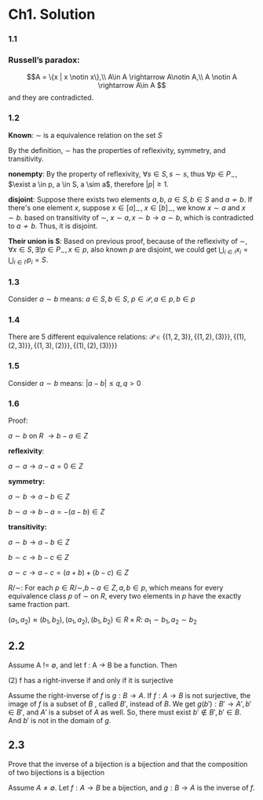 # Ch1. Solution

### 1.1

### Russell’s paradox:

$$A = \{x | x \notin x\},\\
A\in A \rightarrow A\notin A,\\ 
A \notin A \rightarrow A\in A $$
and they are contradicted.

### 1.2

**Known**: $\sim$ is a equivalence relation on the set $S$ 

By the definition, $\sim$ has the properties of reflexivity, symmetry, and transitivity.

**nonempty**: By the property of reflexivity, $\forall s \in S, s \sim s$, thus $\forall p \in P_{\sim}$, $\exist a \in p, a \in S, a \sim a$, therefore $|p| \ge 1$.

**disjoint**: Suppose there exists two elements $a,b,\ a \in S, b \in S$ and $a \nsim b$. 
If there's one element $x$, suppose $x \in [a]_{\sim},\ x \in [b]_{\sim}$, we know $x\sim a$ and $x\sim b$. 
based on transitivity of $\sim$, $x\sim a, x\sim b \rightarrow a \sim b$, which is contradicted to $a \nsim b$. Thus, it is disjoint.

**Their union is S**: Based on previous proof, because of the reflexivity of $\sim$, $\forall x \in S, \exists! p \in P_{\sim}, x \in p$, also known $p$ are disjoint, we could get $\bigcup_{i \in I}x_i = \bigcup_{i \in I'}p_i = S$.

### 1.3

Consider $a \sim b$ means: $a \in S, b \in S$,  $p \in \mathscr{P}, a \in p, b \in p$  

### 1.4

There are 5 different equivalence relations:  $\mathscr{P} \in \{(1, 2, 3)\}, \{(1, 2), (3)\}\}, \{(1 ), (2, 3)\}\} ,\{(1,3), (2)\}\}, \{(1),(2), (3)\}\} \}$

### 1.5

Consider $a \sim b$ means:  $|a - b| \le q, q>0$

### 1.6

Proof:

$a \sim b$ on $R$ $\rightarrow b-a \in Z$

**reflexivity**:

$a \sim a \rightarrow a - a = 0 \in Z$

**symmetry:** 

$a \sim b \rightarrow a - b \in Z$ 

$b \sim a \rightarrow b - a = -(a-b) \in Z$ 

**transitivity:**

$a \sim b \rightarrow a - b \in Z$ 

$b \sim c \rightarrow b - c \in Z$ 

$a \sim c \rightarrow a - c = (a + b) + (b-c) \in Z$ 



$R / ∼$:  For each $p \in R/\sim, b - a \in Z, a, b \in p$, which means for every equivalence class $p$  of $\sim$ on $R$, every two elements in $p$ have the exactly same fraction part.

$(a_1, a_2)≈(b_1, b_2), (a_1, a_2),(b_1, b_2) \in R × R$:  $a_1 \sim b_1, a_2 \sim b_2$



## 2.2

Assume A != ∅, and let f : A → B be a function. Then 

(2) f has a right-inverse if and only if it is surjective

Assume the right-inverse of $f$ is $g: B \rightarrow A$.  If $f: A \rightarrow B$ is not surjective, the image of $f$ is a subset of $B$ , called $B'$, instead of $B$.  We get $g(b'): B' \rightarrow A', b' \in B'$, and $A'$ is a subset of $A$ as well.  So, there must exist $b' \notin B', b' \in B$.  And $b'$ is not in the domain of $g$.





## 2.3

Prove that the inverse of a bijection is a bijection and that the composition of two bijections is a bijection



Assume $A \neq ∅$.  Let $f : A → B$ be a bijection, and $g: B \rightarrow A$ is the inverse of $f$.  

